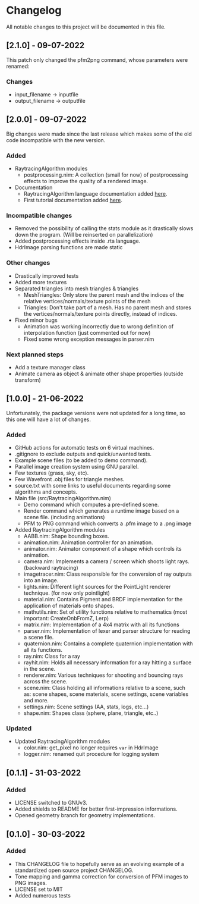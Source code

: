 # Changelog
All notable changes to this project will be documented in this file.

## [2.1.0] - 09-07-2022
This patch only changed the pfm2png command, whose parameters were renamed:
### Changes
- input_filename -> inputfile
- output_filename -> outputfile

## [2.0.0] - 09-07-2022
Big changes were made since the last release which makes some of the old code incompatible with the new version.

### Added
- RaytracingAlgorithm modules
    - postprocessing.nim: A collection (small for now) of postprocessing effects to improve the quality of a rendered image.
- Documentation
    - RaytracingAlgorithm language documentation added [here](https://github.com/lorycontixd/RaytracingAlgorithm/blob/master/rta.md).
    - First tutorial documentation added [here](https://github.com/lorycontixd/RaytracingAlgorithm/blob/master/tutorials/firsttutorial.md).

### Incompatible changes
- Removed the possibility of calling the stats module as it drastically slows down the program. (Will be reinserted on parallelization)
- Added postprocessing effects inside .rta language.
- HdrImage parsing functions are made static

### Other changes
- Drastically improved tests
- Added more textures 
- Separated triangles into mesh triangles & triangles
    - MeshTriangles: Only store the parent mesh and the indices of the relative vertices/normals/texture points of the mesh
    - Triangles: Don't take part of a mesh. Has no parent mesh and stores the vertices/normals/texture points directly, instead of indices.
- Fixed minor bugs
    - Animation was working incorrectly due to wrong definition of interpolation function (just commented out for now)
    - Fixed some wrong exception messages in parser.nim

### Next planned steps
- Add a texture manager class
- Animate camera as object & animate other shape properties (outside transform)

## [1.0.0] - 21-06-2022
Unfortunately, the package versions were not updated for a long time, so this one will have a lot of changes.
### Added
- GitHub actions for automatic tests on 6 virtual machines.
- .gitignore to exclude outputs and quick/unwanted tests.
- Example scene files (to be added to demo command).
- Parallel image creation system using GNU parallel.
- Few textures (grass, sky, etc).
- Few Wavefront .obj files for triangle meshes.
- source.txt with some links to useful documents regarding some algorithms and concepts.
- Main file (src/RaytracingAlgorithm.nim)
    - Demo command which computes a pre-defined scene.
    - Render command which generates a runtime image based on a scene file. (including animations)
    - PFM to PNG command which converts a .pfm image to a .png image
- Added RaytracingAlgorithm modules
    - AABB.nim: Shape bounding boxes.
    - animation.nim: Animation controller for an animation.
    - animator.nim: Animator component of a shape which controls its animation.
    - camera.nim: Implements a camera / screen which shoots light rays. (backward raytracing)
    - imagetracer.nim: Class responsible for the conversion of ray outputs into an image.
    - lights.nim: Different light sources for the PointLight renderer technique. (for now only pointlight)
    - material.nim: Contains Pigment and BRDF implementation for the application of materials onto shapes.
    - mathutils.nim: Set of utility functions relative to mathematics (most important: CreateOnbFromZ, Lerp)
    - matrix.nim: Implementation of a 4x4 matrix with all its functions
    - parser.nim: Implementation of lexer and parser structure for reading a scene file.
    - quaternion.nim: Contains a complete quaternion implementation with all its functions.
    - ray.nim: Class for a ray
    - rayhit.nim: Holds all necessary information for a ray hitting a surface in the scene.
    - renderer.nim: Various techniques for shooting and bouncing rays across the scene.
    - scene.nim: Class holding all informations relative to a scene, such as: scene shapes, scene materials, scene settings, scene variables and more.
    - settings.nim: Scene settings (AA, stats, logs, etc...)
    - shape.nim: Shapes class (sphere, plane, triangle, etc..)

### Updated
- Updated RaytracingAlgorithm modules
    - color.nim: get_pixel no longer requires ```var``` in HdrImage
    - logger.nim: renamed quit procedure for logging system


## [0.1.1] - 31-03-2022
### Added
- LICENSE switched to GNUv3.
- Added shields to README for better first-impression informations.
- Opened geometry branch for geometry implementations.

## [0.1.0] - 30-03-2022
### Added
- This CHANGELOG file to hopefully serve as an evolving example of a
  standardized open source project CHANGELOG.
- Tone mapping and gamma correction for conversion of PFM images to PNG images.
- LICENSE set to MIT
- Added numerous tests

